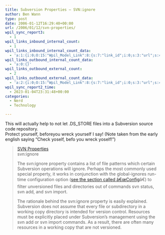 ```yaml
---
title: Subversion Properties – SVN:ignore
author: Ben Wann
type: post
date: 2006-01-12T16:29:40+00:00
url: /2006/01/12/svn-properties/
wpil_sync_report3:
  - 1
wpil_links_inbound_internal_count:
  - 1
wpil_links_inbound_internal_count_data:
  - 'a:1:{i:0;O:15:"Wpil_Model_Link":8:{s:7:"link_id";i:0;s:3:"url";s:46:"https://benwann.com/2006/01/12/svn-properties/";s:4:"host";s:11:"benwann.com";s:8:"internal";b:1;s:4:"post";O:15:"Wpil_Model_Post":11:{s:2:"id";i:34;s:5:"title";N;s:4:"type";s:4:"post";s:6:"status";N;s:7:"content";N;s:5:"links";N;s:4:"slug";N;s:6:"clicks";N;s:8:"position";N;s:15:"organic_traffic";N;s:6:"editor";N;}s:6:"anchor";s:9:"this post";s:15:"added_by_plugin";b:0;s:8:"location";s:7:"content";}}'
wpil_links_outbound_internal_count_data:
  - 'a:0:{}'
wpil_links_outbound_external_count:
  - 2
wpil_links_outbound_external_count_data:
  - 'a:2:{i:0;O:15:"Wpil_Model_Link":8:{s:7:"link_id";i:0;s:3:"url";s:47:"http://svnbook.red-bean.com/en/1.1/ch07s02.html";s:4:"host";s:20:"svnbook.red-bean.com";s:8:"internal";b:0;s:4:"post";N;s:6:"anchor";s:14:"SVN Properties";s:15:"added_by_plugin";b:0;s:8:"location";s:7:"content";}i:1;O:15:"Wpil_Model_Link":8:{s:7:"link_id";i:0;s:3:"url";s:64:"http://svnbook.red-bean.com/en/1.1/ch07.html#svn-ch-7-sect-1.3.2";s:4:"host";s:20:"svnbook.red-bean.com";s:8:"internal";b:0;s:4:"post";N;s:6:"anchor";s:36:"see the section called â€œConfig";s:15:"added_by_plugin";b:0;s:8:"location";s:7:"content";}}'
wpil_sync_report2_time:
  - 2023-01-04T23:31:48+00:00
categories:
  - Nerd
  - Technology

---
```

This will actually help to not let .DS_STORE files into a Subversion source code repository.  
Protect yourself, beforeyou wreck yourself I say! (Note taken from the early english saying &#8220;Check yoself, befo you wreck yoself!&#8221;)

> [SVN Properties][1]  
> svn:ignore
> 
> The svn:ignore property contains a list of file patterns which certain Subversion operations will ignore. Perhaps the most commonly used special property, it works in conjunction with the global-ignores run-time configuration option ([see the section called â€œConfig][2]â€) to filter unversioned files and directories out of commands svn status, svn add, and svn import.
> 
> The rationale behind the svn:ignore property is easily explained. Subversion does not assume that every file or subdirectory in a working copy directory is intended for version control. Resources must be explicitly placed under Subversion&#8217;s management using the svn add or svn import commands. As a result, there are often many resources in a working copy that are not versioned.

<!--f7db6ae35921448a465f4bfb8227cb77-->

 [1]: http://svnbook.red-bean.com/en/1.1/ch07s02.html
 [2]: http://svnbook.red-bean.com/en/1.1/ch07.html#svn-ch-7-sect-1.3.2